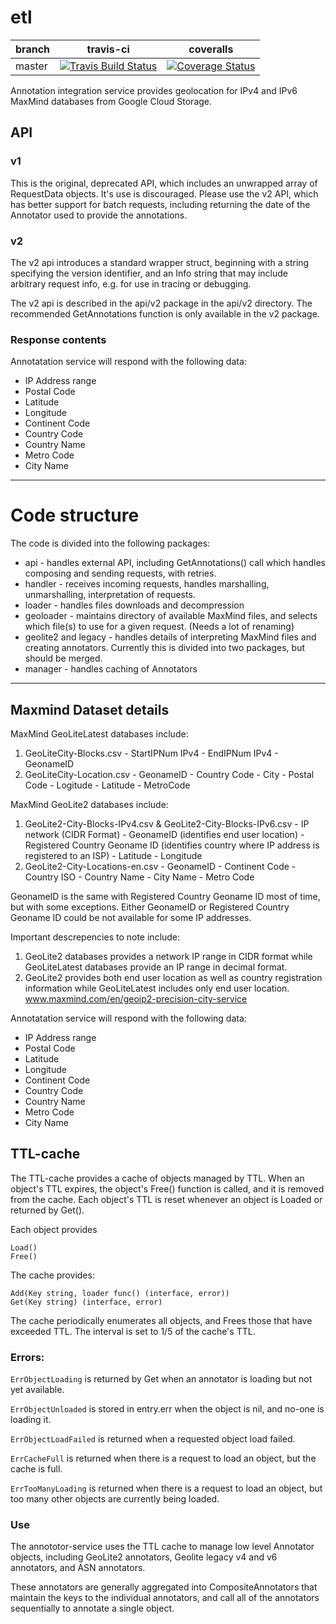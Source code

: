 # etl
| branch | travis-ci | coveralls |
|--------|-----------|-----------|
| master | [![Travis Build Status](https://travis-ci.org/m-lab/annotation-service.svg?branch=master)](https://travis-ci.org/m-lab/annotation-service) | [![Coverage Status](https://coveralls.io/repos/m-lab/annotation-service/badge.svg?branch=master)](https://coveralls.io/github/m-lab/annotation-service?branch=master) |

Annotation integration service provides geolocation for IPv4 and IPv6 MaxMind databases from Google Cloud Storage.


## API
### v1
This is the original, deprecated API, which includes an unwrapped array of RequestData objects. It's use is discouraged.  Please use the v2 API, which has better support for batch requests, including returning the date of the Annotator used to provide the annotations.

### v2
The v2 api introduces a standard wrapper struct, beginning with a string specifying the version identifier, and an Info string that may include arbitrary request info, e.g. for use in tracing or debugging.

The v2 api is described in the api/v2 package in the api/v2 directory.  The recommended GetAnnotations function is only available in the v2 package.

### Response contents
Annotatation service will respond with the following data:
- IP Address range
- Postal Code
- Latitude
- Longitude
- Continent Code
- Country Code 
- Country Name
- Metro Code
- City Name

---
# Code structure
The code is divided into the following packages:

* api - handles external API, including GetAnnotations() call which handles composing and sending requests, with retries.
* handler - receives incoming requests, handles marshalling, unmarshalling, interpretation of requests.
* loader - handles files downloads and decompression
* geoloader - maintains directory of available MaxMind files, and selects which file(s) to use for a given request.  (Needs a lot of renaming)
* geolite2 and legacy - handles details of interpreting MaxMind files and creating annotators.
Currently this is divided into two packages, but should be merged.
* manager - handles caching of Annotators




---
## Maxmind Dataset details
MaxMind GeoLiteLatest databases include:
  1. GeoLiteCity-Blocks.csv
    - StartIPNum IPv4
    - EndIPNum  IPv4
    - GeonameID
  2. GeoLiteCity-Location.csv
    - GeonameID
    - Country Code
    - City
    - Postal Code
    - Logitude
    - Latitude
    - MetroCode

MaxMind GeoLite2 databases include:
  1. GeoLite2-City-Blocks-IPv4.csv & GeoLite2-City-Blocks-IPv6.csv
    - IP network (CIDR Format)
    - GeonameID (identifies end user location)
    - Registered Country Geoname ID (identifies country where IP address is
      registered to an ISP)
    - Latitude
    - Longitude
  2. GeoLite2-City-Locations-en.csv
    - GeonameID
    - Continent Code
    - Country ISO
    - Country Name
    - City Name
    - Metro Code

GeonameID is the same with Registered Country Geoname ID most of time, but with some exceptions.
Either GeonameID or Registered Country Geoname ID could be not available for some IP addresses.

Important descrepencies to note include:
1. GeoLite2 databases provides a network IP range in CIDR format while
   GeoLiteLatest databases provide an IP range in decimal format.
2. GeoLite2 provides both end user location as well as country registration
   information while GeoLiteLatest includes only end user location.
   www.maxmind.com/en/geoip2-precision-city-service

Annotatation service will respond with the following data:
- IP Address range
- Postal Code
- Latitude
- Longitude
- Continent Code
- Country Code
- Country Name
- Metro Code
- City Name

## TTL-cache
The TTL-cache provides a cache of objects managed by TTL.
When an object's TTL expires, the object's Free() function is called, and it is removed from the cache.
Each object's TTL is reset whenever an object is Loaded or returned by Get().

Each object provides
  ```
  Load()
  Free()
  ```

The cache provides:
  ```
  Add(Key string, loader func() (interface, error))
  Get(Key string) (interface, error)
  ```
The cache periodically enumerates all objects, and Frees those that have exceeded TTL.
The interval is set to 1/5 of the cache's TTL.

### Errors:

`ErrObjectLoading` is returned by Get when an annotator is loading but not yet available.

`ErrObjectUnloaded` is stored in entry.err when the object is nil, and no-one is loading it.

`ErrObjectLoadFailed` is returned when a requested object load failed.

`ErrCacheFull` is returned when there is a request to load an object, but the cache is full.

`ErrTooManyLoading` is returned when there is a request to load an object, but too many other objects are currently being loaded.

### Use
The annototor-service uses the TTL cache to manage low level Annotator objects, including GeoLite2 annotators, Geolite legacy v4 and v6 annotators, and ASN annotators.

These annotators are generally aggregated into CompositeAnnotators that maintain the keys to the individual annotators, and call all of the annotators sequentially to annotate a single object.


